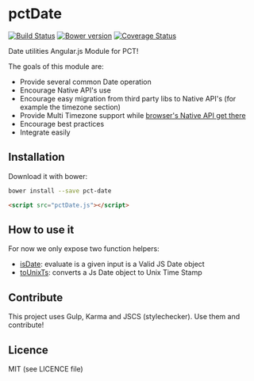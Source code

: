 pctDate
=========

[![Build Status](https://travis-ci.org/percona/pctDate.svg?branch=master)](https://travis-ci.org/percona/pctDate)
[![Bower version](https://badge.fury.io/bo/pct-date.svg)](http://badge.fury.io/bo/pct-date)
[![Coverage Status](https://img.shields.io/coveralls/percona/pctDate.svg)](https://coveralls.io/r/percona/pctDate)


Date utilities Angular.js Module for PCT!

The goals of this module are:
- Provide several common Date operation
- Encourage Native API's use
- Encourage easy migration from third party libs to Native API's (for example the timezone section)
- Provide Multi Timezone support while [browser's Native API get there](https://developer.mozilla.org/en-US/docs/Web/JavaScript/Reference/Global_Objects/Intl)
- Encourage best practices
- Integrate easily 

## Installation

Download it with bower:

```sh
bower install --save pct-date
```
 ```html
<script src="pctDate.js"></script>
```


## How to use it

For now we only expose two function helpers:

- [isDate](src/isDate.service.js): evaluate is a given input is a Valid JS Date object
- [toUnixTs](src/toUnixTs.service.js): converts a Js Date object to Unix Time Stamp

## Contribute

This project uses Gulp, Karma and JSCS (stylechecker).
Use them and contribute!

## Licence

MIT (see LICENCE file)
